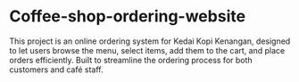 # Coffee-shop-ordering-website
This project is an online ordering system for Kedai Kopi Kenangan, designed to let users browse the menu, select items, add them to the cart, and place orders efficiently. Built to streamline the ordering process for both customers and café staff.
